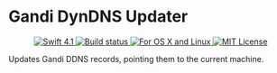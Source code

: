 # Gandi DynDNS Updater

<p align="center">
  <a href="https://swift.org" target="_blank">
    <img src="https://img.shields.io/badge/swift-4.1-brightgreen.svg" alt="Swift 4.1">
  </a>
  <a href="https://travis-ci.org/MarcoFiletti/gandi-ddns-swift" target="_blank">
    <img src="https://travis-ci.org/MarcoFiletti/gandi-ddns-swift.svg" alt="Build status">
  </a>
  <a href="https://developer.apple.com/swift/" target="_blank">
    <img src="https://img.shields.io/badge/Platforms-OS%20X%20%B7%20Linux%20-lightgray.svg" alt="For OS X and Linux">
  </a>
  <a href="LICENSE">
    <img src="https://img.shields.io/badge/license-MIT-brightgreen.svg" alt="MIT License">
  </a>
</p>

Updates Gandi DDNS records, pointing them to the current machine.
